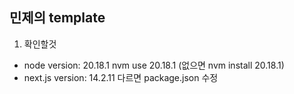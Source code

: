 ## 민제의 template

1. 확인할것
- node version: 20.18.1
    nvm use 20.18.1 (없으면 nvm install 20.18.1)
- next.js version: 14.2.11
    다르면 package.json 수정